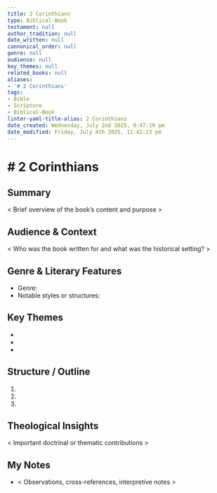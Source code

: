 ```yaml
---
title: 2 Corinthians
type: Biblical-Book
testament: null
author_tradition: null
date_written: null
cannonical_order: null
genre: null
audience: null
key_themes: null
related_books: null
aliases:
- '# 2 Corinthians'
tags:
- Bible
- Scripture
- Biblical-Book
linter-yaml-title-alias: 2 Corinthians
date_created: Wednesday, July 2nd 2025, 9:47:19 pm
date_modified: Friday, July 4th 2025, 11:42:23 pm
---
```


# # 2 Corinthians

## Summary
< Brief overview of the book’s content and purpose >

## Audience & Context
< Who was the book written for and what was the historical setting? >

## Genre & Literary Features
- Genre:  
- Notable styles or structures:  

## Key Themes
- 
- 
- 

## Structure / Outline
1.  
2.  
3.  

## Theological Insights
< Important doctrinal or thematic contributions >


## My Notes
- < Observations, cross-references, interpretive notes >
